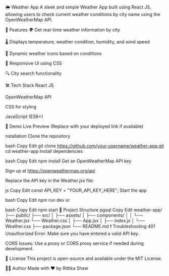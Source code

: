 🌦️ Weather App
A sleek and simple Weather App built using React JS, allowing users to check current weather conditions by city name using the OpenWeatherMap API.

<!-- Replace with actual screenshot if available -->

🚀 Features
🌍 Get real-time weather information by city

🌡️ Displays temperature, weather condition, humidity, and wind speed

🔄 Dynamic weather icons based on conditions

🎯 Responsive UI using CSS

🔍 City search functionality

🛠️ Tech Stack
React JS

OpenWeatherMap API

CSS for styling

JavaScript (ES6+)

📸 Demo
Live Preview
(Replace with your deployed link if available)

nstallation
Clone the repository

bash
Copy
Edit
git clone https://github.com/your-username/weather-app.git
cd weather-app
Install dependencies

bash
Copy
Edit
npm install
Get an OpenWeatherMap API key

Sign up at https://openweathermap.org/api

Replace the API key in the Weather.jsx file:

js
Copy
Edit
const API_KEY = "YOUR_API_KEY_HERE";
Start the app

bash
Copy
Edit
npm run dev
or

bash
Copy
Edit
npm start
📁 Project Structure
pgsql
Copy
Edit
weather-app/
├── public/
├── src/
│   ├── assets/
│   ├── components/
│   │   └── Weather.jsx
        └── Weather.css
│   ├── App.jsx
│   ├── index.js
│   └── Weather.css
├── package.json
└── README.md
❗ Troubleshooting
401 Unauthorized Error: Make sure you have entered a valid API key.

CORS Issues: Use a proxy or CORS proxy service if needed during development.

📜 License
This project is open-source and available under the MIT License.

🙋‍♀️ Author
Made with ❤️ by Rittika Shaw
